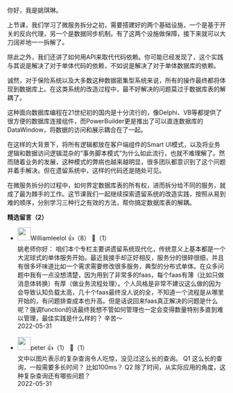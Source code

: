 你好，我是姚琪琳。

上节课，我们学习了微服务拆分之初，需要搭建好的两个基础设施，一个是基于开关的反向代理，另一个是数据同步机制。有了这两个设施做保障，接下来就可以大刀阔斧地一一拆解了。

除此之外，我们还讲了如何用API来取代代码依赖。你可能已经发现了，这个实践与其说是解决了对于单体代码的依赖，不如说是解决了对于单体数据库的依赖。

诚然，对于保险系统以及大多数这种数据密集型系统来说，所有的操作最终都将体现到数据库上。在这类系统的改造过程中，最不好解决的问题莫过于数据库表的解耦了。

这种面向数据库编程在21世纪初的国内是十分流行的，像Delphi、VB等都提供了很方便的数据库连接组件，而PowerBuilder更是推出了可以直连数据库的DataWindow，将数据的访问和展示耦合在了一起。

在这样的大背景下，将所有逻辑都放在客户端组件的Smart UI模式，以及将业务逻辑和数据访问逻辑混杂的“事务脚本模式”为什么如此流行，也就不难理解了。然而随着业务的发展，这种模式的弊病也越来越明显，很多团队都意识到了这个问题并着手解决。但在遗留系统中，这样的代码还是随处可见。

在微服务拆分的过程中，如何界定数据库表的所有权，进而拆分给不同的服务，就成了最为棘手的工作。这节课我们一起继续探索遗留系统的改造实践，按照从易到难的顺序，分别学习三种行之有效的方法，帮你搞定数据库表的解耦。
<div><strong>精选留言（2）</strong></div><ul>
<li><img src="http://thirdwx.qlogo.cn/mmopen/vi_32/DYAIOgq83erD8CwHKGGIia1HwRBxy5GxMLTfGGzOeLjrmZ6ich9Ng7bbPia89iaSibbldnV4uiaKNXFcO2vQ3ztibCrDw/132" width="30px"><span>Williamleelol</span> 👍（8） 💬（1）<div>姚老师你好：
咱们本个专栏主要讲遗留系统现代化，传统意义上基本都是一个大泥球式的单体服务开始。最近我接手却正好相反，服务分的很碎很细，并且有很多坏味道比如一个需求需要修改很多服务，典型的分布式单体。在众多问题中我有一点没想清楚，因为用到了非常多的faas，每个faas有薄（比如只做消息体转换）有厚（做业务流程处理）。个人风格是非常不建议这么做的因为会导致认知负载太高，几十个faas最终没人说的全，不知道一个流程是从哪里开始的，有问题排查成本也升高。但是话说回来faas真正解决的问题是什么呢？强调function的话最终我想不管如何管理也一定会变得数量特别多直到难以管理，最佳实践是什么样的？
辛苦～</div>2022-05-31</li><br/><li><img src="https://static001.geekbang.org/account/avatar/00/10/25/87/f3a69d1b.jpg" width="30px"><span>peter</span> 👍（1） 💬（1）<div>文中以图片表示的复杂查询令人吃惊，没见过这么长的查询。
Q1  这么长的查询，一般需要多长时间？ 比如100ms？
Q2  除了时间，从实际应用的角度，这种复杂查询还有哪些问题？</div>2022-05-31</li><br/>
</ul>